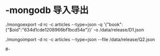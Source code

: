 # -mongodb 导入导出
./mongoexport -d rc -c articles --type=json  -q '{"book":{"$oid":"634d1cde1208966bf1bcd54e"}}' -o /data/release/D1.json

 ./mongoimport -d rc -c articles --type=json --file /data/release/Q2.json

 #-
